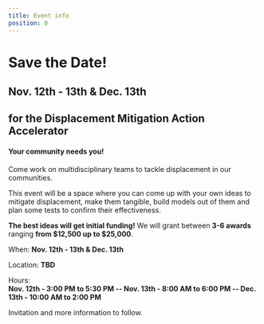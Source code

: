 ```yaml
---
title: Event info
position: 0
---
```


# Save the Date!

## Nov. 12th - 13th & Dec. 13th 
## for the Displacement Mitigation Action Accelerator 

#### Your community needs you! 

Come work on multidisciplinary teams to tackle displacement in our communities. 

This event will be a space where you can come up with your own ideas to mitigate displacement, make them tangible, build models out of them and plan some tests to confirm their effectiveness. 

**The best ideas will get initial funding!**
We will grant between **3-6 awards** ranging **from $12,500 up to $25,000**. 

When: 
**Nov. 12th - 13th & Dec. 13th**

Location: 
**TBD**

Hours:  
**Nov. 12th - 3:00 PM to 5:30 PM -- Nov. 13th - 8:00 AM to 6:00 PM -- Dec. 13th - 10:00 AM to 2:00 PM** 

Invitation and more information to follow. 

